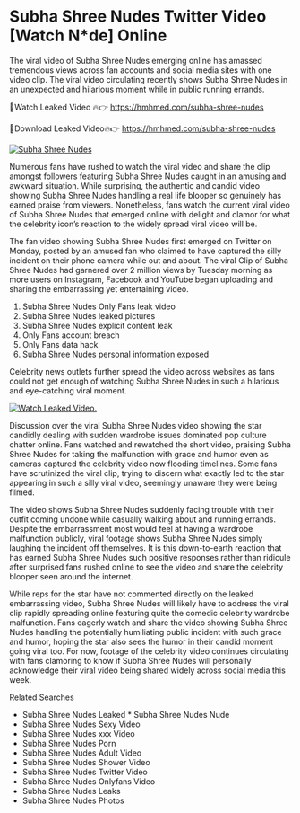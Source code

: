 ﻿# Subha Shree Nudes Twitter Video [Watch N*de] Online

The viral video of ﻿Subha Shree Nudes emerging online has amassed tremendous views across fan accounts and social media sites with one video clip. The viral video circulating recently shows ﻿Subha Shree Nudes in an unexpected and hilarious moment while in public running errands. 

🔴Watch Leaked Video 🔥👉  https://hmhmed.com/subha-shree-nudes 

🔴Download Leaked Video🔥👉  https://hmhmed.com/subha-shree-nudes 

[![Subha Shree Nudes](https://i.imgur.com/dJHk4Zq.gif)](https://hmhmed.com/subha-shree-nudes)

Numerous fans have rushed to watch the viral video and share the clip amongst followers featuring ﻿Subha Shree Nudes caught in an amusing and awkward situation. While surprising, the authentic and candid video showing ﻿Subha Shree Nudes handling a real life blooper so genuinely has earned praise from viewers. Nonetheless, fans watch the current viral video of ﻿Subha Shree Nudes that emerged online with delight and clamor for what the celebrity icon’s reaction to the widely spread viral video will be.

The fan video showing ﻿Subha Shree Nudes first emerged on Twitter on Monday, posted by an amused fan who claimed to have captured the silly incident on their phone camera while out and about. The viral Clip of ﻿Subha Shree Nudes had garnered over 2 million views by Tuesday morning as more users on Instagram, Facebook and YouTube began uploading and sharing the embarrassing yet entertaining video. 

1. ﻿Subha Shree Nudes Only Fans leak video
2. ﻿Subha Shree Nudes leaked pictures
3. ﻿Subha Shree Nudes explicit content leak
4. Only Fans account breach
5. Only Fans data hack
6. ﻿Subha Shree Nudes personal information exposed

Celebrity news outlets further spread the video across websites as fans could not get enough of watching ﻿Subha Shree Nudes in such a hilarious and eye-catching viral moment. 

[![Watch Leaked Video.](https://miro.medium.com/v2/resize:fit:828/format:webp/1*cilzJN44JGOrTw9NJCrNHA.gif "Watch Leaked Video")](https://hmhmed.com/subha-shree-nudes)

Discussion over the viral ﻿Subha Shree Nudes video showing the star candidly dealing with sudden wardrobe issues dominated pop culture chatter online. Fans watched and rewatched the short video, praising ﻿Subha Shree Nudes for taking the malfunction with grace and humor even as cameras captured the celebrity video now flooding timelines. Some fans have scrutinized the viral clip, trying to discern what exactly led to the star appearing in such a silly viral video, seemingly unaware they were being filmed.

The video shows ﻿Subha Shree Nudes suddenly facing trouble with their outfit coming undone while casually walking about and running errands. Despite the embarrassment most would feel at having a wardrobe malfunction publicly, viral footage shows ﻿Subha Shree Nudes simply laughing the incident off themselves. It is this down-to-earth reaction that has earned ﻿Subha Shree Nudes such positive responses rather than ridicule after surprised fans rushed online to see the video and share the celebrity blooper seen around the internet.  

While reps for the star have not commented directly on the leaked embarrassing video, ﻿Subha Shree Nudes will likely have to address the viral clip rapidly spreading online featuring quite the comedic celebrity wardrobe malfunction. Fans eagerly watch and share the video showing ﻿Subha Shree Nudes handling the potentially humiliating public incident with such grace and humor, hoping the star also sees the humor in their candid moment going viral too. For now, footage of the celebrity video continues circulating with fans clamoring to know if ﻿Subha Shree Nudes will personally acknowledge their viral video being shared widely across social media this week.

Related Searches
* ﻿Subha Shree Nudes Leaked
﻿* Subha Shree Nudes Nude
* ﻿Subha Shree Nudes Sexy Video
* ﻿Subha Shree Nudes xxx Video
* ﻿Subha Shree Nudes Porn
* ﻿Subha Shree Nudes Adult Video
* ﻿Subha Shree Nudes Shower Video
* ﻿Subha Shree Nudes Twitter Video
* ﻿Subha Shree Nudes Onlyfans Video
* ﻿Subha Shree Nudes Leaks
* ﻿Subha Shree Nudes Photos